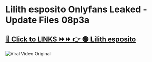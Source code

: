 
 # Lilith esposito Onlyfans Leaked - Update Files 08p3a

## <h2><a href="https://clipsfans.com/Lilith_esposito&ref=git">🔗 Click to LINKS ⏩⏩ 👉 🟢 Lilith esposito </a></h2>

<a href="https://clipsfans.com/Lilith_esposito&ref=git" rel="nofollow" data-target="animated-image.originalLink"><img src="https://i.ibb.co.com/xMMVF88/686577567.gif" alt="Viral Video Original" style="max-width: 100%; display: inline-block;" data-target="animated-image.originalImage"></a>

